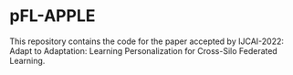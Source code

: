 # pFL-APPLE
This repository contains the code for the paper accepted by IJCAI-2022: Adapt to Adaptation: Learning Personalization for Cross-Silo Federated Learning.
